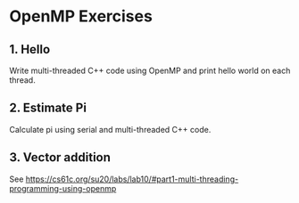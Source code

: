 # OpenMP Exercises

## 1. Hello

Write multi-threaded C++ code using OpenMP and print hello world on each thread.

## 2. Estimate Pi

Calculate pi using serial and multi-threaded C++ code. 

## 3. Vector addition

See https://cs61c.org/su20/labs/lab10/#part1-multi-threading-programming-using-openmp



